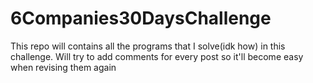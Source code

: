 # 6Companies30DaysChallenge
This repo will contains all the programs that I solve(idk how) in this challenge. Will try to add comments for every post so it'll become easy when revising them again
